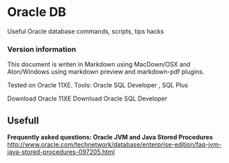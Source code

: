 # Oracle DB
Useful Oracle database commands, scripts, tips hacks

### Version information
This document is  writen in Markdown using MacDown/OSX and Aton/Windows using markdown preview and markdown-pdf plugins.

Tested on Oracle 11XE.
Tools: Oracle SQL Developer , SQL Plus

Download Oracle 11XE
Download Oracle SQL Developer


## Usefull

**Frequently asked questions: Oracle JVM and Java Stored Procedures**  
http://www.oracle.com/technetwork/database/enterprise-edition/faq-jvm-java-stored-procedures-097205.html
